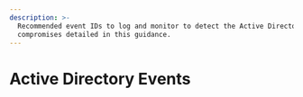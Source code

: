 ```yaml
---
description: >-
  Recommended event IDs to log and monitor to detect the Active Directory
  compromises detailed in this guidance.
---
```


# Active Directory Events


